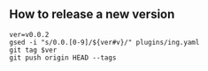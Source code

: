 ## How to release a new version


```
ver=v0.0.2
gsed -i "s/0.0.[0-9]/${ver#v}/" plugins/ing.yaml
git tag $ver
git push origin HEAD --tags
```